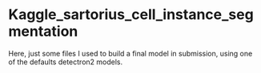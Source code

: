 # Kaggle_sartorius_cell_instance_segmentation

Here, just some files I used to build a final model in submission, using one of 
the defaults detectron2 models. 

